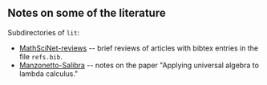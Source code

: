 ## Notes on some of the literature

Subdirectories of `lit`:
+ [MathSciNet-reviews](https://github.com/williamdemeo/lamb-calc-vars/tree/master/lit/MathSciNet-reviews) --  brief reviews of articles with bibtex entries in the file `refs.bib`.
+ [Manzonetto-Salibra](https://github.com/williamdemeo/lamb-calc-vars/tree/master/lit/Manzonetto-Salibra) -- notes on the paper "Applying universal algebra to lambda calculus."
